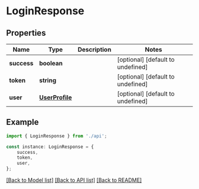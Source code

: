 # LoginResponse


## Properties

Name | Type | Description | Notes
------------ | ------------- | ------------- | -------------
**success** | **boolean** |  | [optional] [default to undefined]
**token** | **string** |  | [optional] [default to undefined]
**user** | [**UserProfile**](UserProfile.md) |  | [optional] [default to undefined]

## Example

```typescript
import { LoginResponse } from './api';

const instance: LoginResponse = {
    success,
    token,
    user,
};
```

[[Back to Model list]](../README.md#documentation-for-models) [[Back to API list]](../README.md#documentation-for-api-endpoints) [[Back to README]](../README.md)
